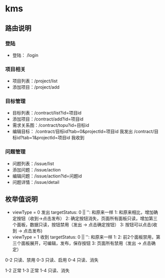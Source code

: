# kms

## 路由说明

### 登陆
- 登陆： /login

### 项目相关
- 项目列表：/project/list
- 添加项目：/project/add

### 目标管理
- 目标列表：/contract/list?id=项目id
- 添加项目：/contract/add?id=项目id
- 需求关系图：/contract/topu?id=目标id
- 编辑目标：
    /contract/目标id?tab=0&projectId=项目id   我发出
    /contract/目标id?tab=1&projectId=项目id   我收到

### 问题管理
- 问题列表：/issue/list
- 添加问题：/issue/action
- 编辑问题：/issue/action?id=问题id
- 问题详情：/issue/detail


## 枚举值说明
- viewType = 0 发出
  targetStatus:
    0 || '': 和原来一样
    1: 和原来相比，增加确定按钮（收到->点击发布）
    2: 确定按钮消失，页面所有面板只读，增加第三个面板，数据只读，按钮禁用（发出 -> 点击确定按钮）
    3: 按钮可以点击(收到 -> 点击发布)
- viewType = 1 收到
  targetStatus:
    0 || '': 和原来一样
    1:
    2: 前2个面板禁用，第三个面板展开，可编辑，发布，保存按钮
    3: 页面所有禁用（发出 -> 点击确定）

0-2 只读、禁用
0-3 只读、启用
0-4 只读、消失

1-2 正常
1-3 正常
1-4 只读、消失